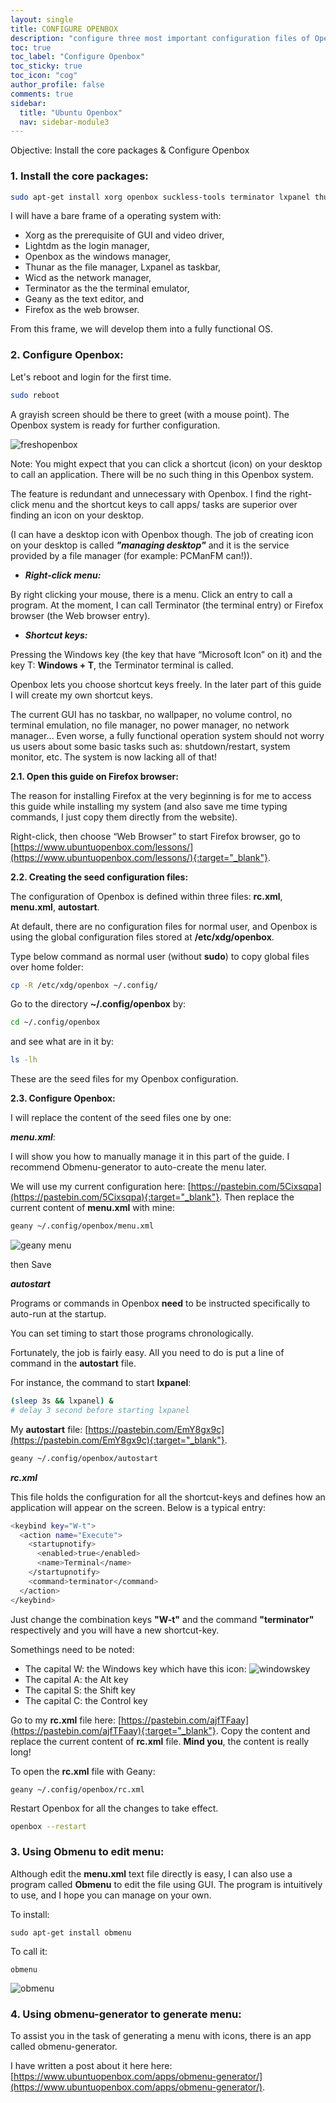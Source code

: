 ```yaml
---
layout: single
title: CONFIGURE OPENBOX
description: "configure three most important configuration files of Openbox: menu.xml, rc.xml and autostart."
toc: true
toc_label: "Configure Openbox"
toc_sticky: true
toc_icon: "cog"
author_profile: false
comments: true
sidebar:
  title: "Ubuntu Openbox"
  nav: sidebar-module3
---
```


Objective: Install the core packages & Configure Openbox

### 1. Install the core packages:

```bash
sudo apt-get install xorg openbox suckless-tools terminator lxpanel thunar lightdm wicd firefox geany
```
I will have a bare frame of a operating system with:
 * Xorg as the prerequisite of GUI and video driver,
 * Lightdm as the login manager,
 * Openbox as the windows manager,
 * Thunar as the file manager, Lxpanel as taskbar,
 * Wicd as the network manager,
 * Terminator as the the terminal emulator,
 * Geany as the text editor, and
 * Firefox as the web browser.

From this frame, we will develop them into a fully functional OS.

### 2. Configure Openbox:

Let's reboot and login for the first time.
```bash
sudo reboot
```

A grayish screen should be there to greet (with a mouse point). The Openbox system is ready for further configuration.

![freshopenbox]({{site.baseurl}}/images/freshopenbox.jpg)

Note: You might expect that you can click a shortcut (icon) on your desktop to call an application. There will be no such thing in this Openbox system.

The feature is redundant and unnecessary with Openbox. I find the right-click menu and the shortcut keys to call apps/ tasks are superior over finding an icon on your desktop.

(I can have a desktop icon with Openbox though. The job of creating icon on your desktop is called ***"managing desktop"*** and it is the service provided by a file manager (for example: PCManFM can!)).

* ***Right-click menu:***

By right clicking your mouse, there is a menu. Click an entry to call a program. At the moment, I can call Terminator (the terminal entry) or Firefox browser (the Web browser entry).

* ***Shortcut keys:***

Pressing the Windows key (the key that have “Microsoft Icon” on it) and the key T: **Windows + T**, the Terminator terminal is called.

Openbox lets you choose shortcut keys freely. In the later part of this guide I will create my own shortcut keys.

The current GUI has no taskbar, no wallpaper, no volume control, no terminal emulation, no file manager, no power manager, no network manager… Even worse, a fully functional operation system should not worry us users about some basic tasks such as: shutdown/restart, system monitor, etc. The system is now lacking all of that!


**2.1. Open this guide on Firefox browser:**

The reason for installing Firefox at the very beginning is for me to access this guide while installing my system (and also save me time typing commands, I just copy them directly from the website).

Right-click, then choose “Web Browser” to start Firefox browser, go to [https://www.ubuntuopenbox.com/lessons/](https://www.ubuntuopenbox.com/lessons/){:target="_blank"}.

**2.2. Creating the seed configuration files:**

The configuration of Openbox is defined within three files: **rc.xml**, **menu.xml**, **autostart**.

At default, there are no configuration files for normal user, and Openbox is using the global configuration files stored at **/etc/xdg/openbox**.

Type below command as normal user (without **sudo**) to copy global files over home folder:
```bash
cp -R /etc/xdg/openbox ~/.config/
```
Go to the directory **~/.config/openbox** by:
```bash
cd ~/.config/openbox
```
and see what are in it by:
```bash
ls -lh
```
These are the seed files for my Openbox configuration.

**2.3. Configure Openbox:**

I will replace the content of the seed files one by one:

_**menu.xml**_:

I will show you how to manually manage it in this part of the guide. I recommend Obmenu-generator to auto-create the menu later.

We will use my current configuration here: [https://pastebin.com/5Cixsqpa](https://pastebin.com/5Cixsqpa){:target="_blank"}.
Then replace the current content of **menu.xml** with mine:
```bash
geany ~/.config/openbox/menu.xml
```
![geany menu]({{site.baseurl}}/images/geanymenu.png)

then Save

_**autostart**_

Programs or commands in Openbox **need** to be instructed specifically to auto-run at the startup.

You can set timing to start those programs chronologically.

Fortunately, the job is fairly easy. All you need to do is put a line of command in the **autostart** file.

For instance, the command to start **lxpanel**:
```bash
(sleep 3s && lxpanel) &
# delay 3 second before starting lxpanel
```

My **autostart** file: [https://pastebin.com/EmY8gx9c](https://pastebin.com/EmY8gx9c){:target="_blank"}.

``` bash
geany ~/.config/openbox/autostart
```

_**rc.xml**_

This file holds the configuration for all the shortcut-keys and defines how an application will appear on the screen. Below is a typical entry:

```bash
<keybind key="W-t">
  <action name="Execute">
    <startupnotify>
      <enabled>true</enabled>
      <name>Terminal</name>
    </startupnotify>
    <command>terminator</command>
  </action>
</keybind>
```
Just change the combination keys **"W-t"** and the command **"terminator"** respectively and you will have a new shortcut-key.

Somethings need to be noted:

+ The capital W: the Windows key which have this icon:  ![windowskey]({{site.baseurl}}/images/windowsicon.png)
+ The capital A: the Alt key
+ The capital S: the Shift key
+ The capital C: the Control key

Go to my **rc.xml** file here: [https://pastebin.com/ajfTFaay](https://pastebin.com/ajfTFaay){:target="_blank"}. Copy the content and replace the current content of **rc.xml** file. **Mind you**, the content is really long!

To open the **rc.xml** file with Geany:
```
geany ~/.config/openbox/rc.xml
```

Restart Openbox for all the changes to take effect.

```bash
openbox --restart
```

### 3. Using **Obmenu** to edit menu:

Although edit the **menu.xml** text file directly is easy, I can also use a program called **Obmenu** to edit the file using GUI. The program is intuitively to use, and I hope you can manage on your own.

To install:
```
sudo apt-get install obmenu
```
To call it:
```
obmenu
```
![obmenu]({{site.baseurl}}/images/obmenu.png)

### 4. Using **obmenu-generator** to generate menu:

To assist you in the task of generating a menu with icons, there is an app called obmenu-generator.

I have written a post about it here here: [https://www.ubuntuopenbox.com/apps/obmenu-generator/](https://www.ubuntuopenbox.com/apps/obmenu-generator/).

